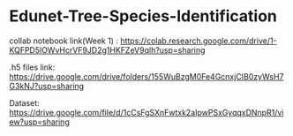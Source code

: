 # Edunet-Tree-Species-Identification
collab notebook link(Week 1) : https://colab.research.google.com/drive/1-KQFPD5lOWvHcrVF9JD2g1HKFZeV9qlh?usp=sharing

.h5 files link: https://drive.google.com/drive/folders/155WuBzgM0Fe4GcnxjCIB0zyWsH7G3kNJ?usp=sharing

Dataset: https://drive.google.com/file/d/1cCsFgSXnFwtxk2aIpwPSxGyqqxDNnpR1/view?usp=sharing
